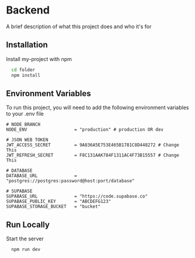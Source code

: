 
# Backend

A brief description of what this project does and who it's for


## Installation

Install my-project with npm

```bash
  cd folder
  npm install
```
    
## Environment Variables

To run this project, you will need to add the following environment variables to your .env file

```env
# NODE BRANCH
NODE_ENV                  = "production" # production OR dev

# JSON WEB TOKEN 
JWT_ACCESS_SECRET         = 9A836A5E753E465B1781C8D448272 # Change This
JWT_REFRESH_SECRET        = F8C131AAK784F1311AC4F73B15557 # Change This

# DATABASE
DATABASE_URL              = "postgres://postgres:password@host:port/database"

# SUPABASE
SUPABASE_URL              = "https://code.supabase.co"
SUPABASE_PUBLIC_KEY       = "ABCDEFG123"
SUPABASE_STORAGE_BUCKET   = "bucket"
```


## Run Locally

Start the server

```bash
  npm run dev
```

